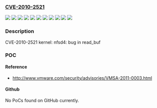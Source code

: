 ### [CVE-2010-2521](https://cve.mitre.org/cgi-bin/cvename.cgi?name=CVE-2010-2521)
![](https://img.shields.io/static/v1?label=Product&message=MRG%20for%20RHEL-5&color=blue)
![](https://img.shields.io/static/v1?label=Product&message=Red%20Hat%20Enterprise%20Linux%204&color=blue)
![](https://img.shields.io/static/v1?label=Product&message=Red%20Hat%20Enterprise%20Linux%205&color=blue)
![](https://img.shields.io/static/v1?label=Product&message=Red%20Hat%20Enterprise%20Linux%205.3.Z%20-%20Server%20Only&color=blue)
![](https://img.shields.io/static/v1?label=Product&message=Red%20Hat%20Enterprise%20Linux%205.4.Z%20-%20Server%20Only&color=blue)
![](https://img.shields.io/static/v1?label=Version&message=!%200%3A2.6.18-128.26.1.el5%20&color=brighgreen)
![](https://img.shields.io/static/v1?label=Version&message=!%200%3A2.6.18-164.30.1.el5%20&color=brighgreen)
![](https://img.shields.io/static/v1?label=Version&message=!%200%3A2.6.18-194.11.1.el5%20&color=brighgreen)
![](https://img.shields.io/static/v1?label=Version&message=!%200%3A2.6.24.7-161.el5rt%20&color=brighgreen)
![](https://img.shields.io/static/v1?label=Version&message=!%200%3A2.6.9-89.0.28.EL%20&color=brighgreen)
![](https://img.shields.io/static/v1?label=Vulnerability&message=Improper%20Restriction%20of%20Operations%20within%20the%20Bounds%20of%20a%20Memory%20Buffer&color=brighgreen)

### Description

CVE-2010-2521 kernel: nfsd4: bug in read_buf

### POC

#### Reference
- http://www.vmware.com/security/advisories/VMSA-2011-0003.html

#### Github
No PoCs found on GitHub currently.

